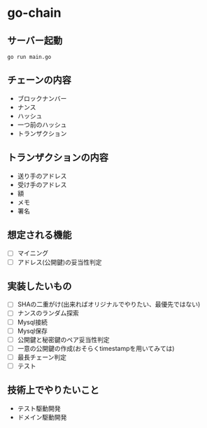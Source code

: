 # go-chain

## サーバー起動

```shell
go run main.go
```

## チェーンの内容
  
- ブロックナンバー  
- ナンス  
- ハッシュ
- 一つ前のハッシュ  
- トランザクション  
  
## トランザクションの内容  
  
- 送り手のアドレス  
- 受け手のアドレス  
- 額 
- メモ
- 署名


## 想定される機能  
  
- [ ] マイニング
- [ ] アドレス(公開鍵)の妥当性判定

## 実装したいもの

- [ ] SHAの二重がけ(出来ればオリジナルでやりたい、最優先ではない)  
- [ ] ナンスのランダム探索  
- [ ] Mysql接続
- [ ] Mysql保存
- [ ] 公開鍵と秘密鍵のペア妥当性判定
- [ ] 一意の公開鍵の作成(おそらくtimestampを用いてみては)
- [ ] 最長チェーン判定
- [ ] テスト

## 技術上でやりたいこと

- テスト駆動開発
- ドメイン駆動開発